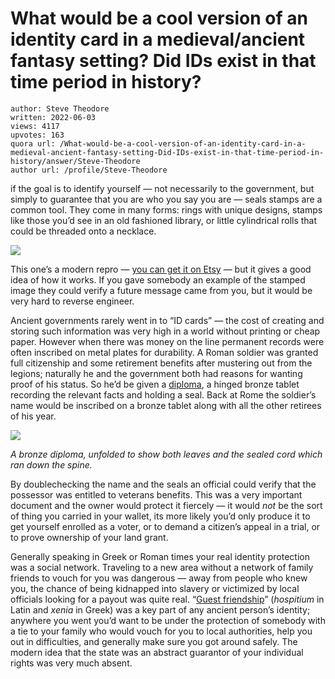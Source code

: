 # What would be a cool version of an identity card in a medieval/ancient fantasy setting? Did IDs exist in that time period in history?

	author: Steve Theodore
	written: 2022-06-03
	views: 4117
	upvotes: 163
	quora url: /What-would-be-a-cool-version-of-an-identity-card-in-a-medieval-ancient-fantasy-setting-Did-IDs-exist-in-that-time-period-in-history/answer/Steve-Theodore
	author url: /profile/Steve-Theodore


if the goal is to identify yourself — not necessarily to the government, but simply to guarantee that you are who you say you are — seals stamps are a common tool. They come in many forms: rings with unique designs, stamps like those you’d see in an old fashioned library, or little cylindrical rolls that could be threaded onto a necklace.

![](https://qph.cf2.quoracdn.net/main-qimg-403f9d874226c91839fbf53b90ef3053-lq)

This one’s a modern repro — [you can get it on Etsy](https://www.etsy.com/listing/1104096093/ancient-greek-roman-babylonian?gpla=1&gao=1&&utm_source=google&utm_medium=cpc&utm_campaign=shopping_us_a-jewelry-necklaces-charm_necklaces&utm_custom1=_k_Cj0KCQjw4uaUBhC8ARIsANUuDjU-D8Zou3Smau-toJ7Y-E3hS_TDGm-lL3VNwrVzJM9o3A5f6b8KUEQaAqfiEALw_wcB_k_&utm_content=go_12570713223_121181970642_507439359557_aud-459688892115:pla-352964544853_c__1104096093_122769679&utm_custom2=12570713223&gclid=Cj0KCQjw4uaUBhC8ARIsANUuDjU-D8Zou3Smau-toJ7Y-E3hS_TDGm-lL3VNwrVzJM9o3A5f6b8KUEQaAqfiEALw_wcB) — but it gives a good idea of how it works. If you gave somebody an example of the stamped image they could verify a future message came from you, but it would be very hard to reverse engineer.

Ancient governments rarely went in to “ID cards” — the cost of creating and storing such information was very high in a world without printing or cheap paper. However when there was money on the line permanent records were often inscribed on metal plates for durability. A Roman soldier was granted full citizenship and some retirement benefits after mustering out from the legions; naturally he and the government both had reasons for wanting proof of his status. So he’d be given a [diploma](http://www.romancoins.info/MilitaryDiploma1a.html), a hinged bronze tablet recording the relevant facts and holding a seal. Back at Rome the soldier’s name would be inscribed on a bronze tablet along with all the other retirees of his year.

![](https://qph.cf2.quoracdn.net/main-qimg-809d23c61f9c06ef4cf2dfc60200978f-lq)

_A bronze diploma, unfolded to show both leaves and the sealed cord which ran down the spine._ 

By doublechecking the name and the seals an official could verify that the possessor was entitled to veterans benefits. This was a very important document and the owner would protect it fiercely — it would _not_ be the sort of thing you carried in your wallet, its more likely you’d only produce it to get yourself enrolled as a voter, or to demand a citizen’s appeal in a trial, or to prove ownership of your land grant.

Generally speaking in Greek or Roman times your real identity protection was a social network. Traveling to a new area without a network of family friends to vouch for you was dangerous — away from people who knew you, the chance of being kidnapped into slavery or victimized by local officials looking for a payout was quite real. “[Guest friendship](https://co-geeking.com/2019/05/13/guest-friendship/)” (_hospitium_ in Latin and _xenia_  in Greek) was a key part of any ancient person’s identity; anywhere you went you’d want to be under the protection of somebody with a tie to your family who would vouch for you to local authorities, help you out in difficulties, and generally make sure you got around safely. The modern idea that the state was an abstract guarantor of your individual rights was very much absent.

